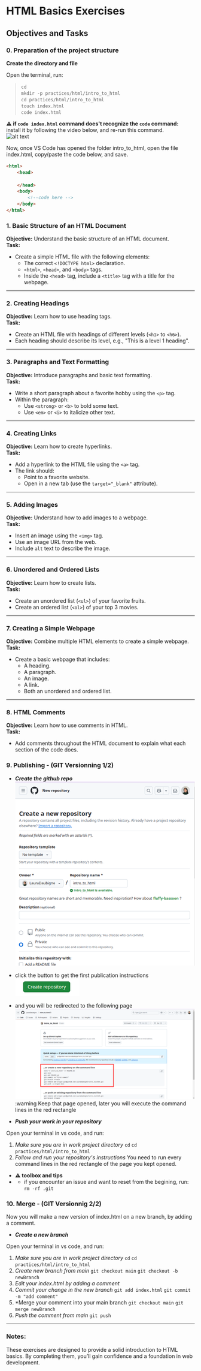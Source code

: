 # HTML Basics Exercises  
## Objectives and Tasks  

### 0. **Preparation of the project structure**  


**Create the directory and file**  

Open the terminal, run:
>  `cd`  
>  `mkdir -p practices/html/intro_to_html`  
>  `cd practices/html/intro_to_html`  
>  `touch index.html`  
>  `code index.html`  

**⚠️ if `code index.html` command does't recognize the `code` command:**  
install it by following the video below, and re-run this command.  
![alt text](assets/install-code-cmd.gif)


Now, once VS Code has opened the folder intro_to_html, open the file index.html, copy/paste the code below, and save.  
```html
<html>
    <head>

    </head>
    <body>
        <!--code here -->
    </body>
</html>
```




### 1. **Basic Structure of an HTML Document**  
**Objective:** Understand the basic structure of an HTML document.  
**Task:**  
- Create a simple HTML file with the following elements:  
  - The correct `<!DOCTYPE html>` declaration.  
  - `<html>`, `<head>`, and `<body>` tags.  
  - Inside the `<head>` tag, include a `<title>` tag with a title for the webpage.  

---

### 2. **Creating Headings**  
**Objective:** Learn how to use heading tags.  
**Task:**  
- Create an HTML file with headings of different levels (`<h1>` to `<h6>`).  
- Each heading should describe its level, e.g., "This is a level 1 heading".  

---

### 3. **Paragraphs and Text Formatting**  
**Objective:** Introduce paragraphs and basic text formatting.  
**Task:**  
- Write a short paragraph about a favorite hobby using the `<p>` tag.  
- Within the paragraph:  
  - Use `<strong>` or `<b>` to bold some text.  
  - Use `<em>` or `<i>` to italicize other text.  

---

### 4. **Creating Links**  
**Objective:** Learn how to create hyperlinks.  
**Task:**  
- Add a hyperlink to the HTML file using the `<a>` tag.  
- The link should:  
  - Point to a favorite website.  
  - Open in a new tab (use the `target="_blank"` attribute).  

---

### 5. **Adding Images**  
**Objective:** Understand how to add images to a webpage.  
**Task:**  
- Insert an image using the `<img>` tag.  
- Use an image URL from the web.  
- Include `alt` text to describe the image.  

---

### 6. **Unordered and Ordered Lists**  
**Objective:** Learn how to create lists.  
**Task:**  
- Create an unordered list (`<ul>`) of your favorite fruits.  
- Create an ordered list (`<ol>`) of your top 3 movies.  

---

### 7. **Creating a Simple Webpage**  
**Objective:** Combine multiple HTML elements to create a simple webpage.  
**Task:**  
- Create a basic webpage that includes:  
  - A heading.  
  - A paragraph.  
  - An image.  
  - A link.  
  - Both an unordered and ordered list.  

---

### 8. **HTML Comments**  
**Objective:** Learn how to use comments in HTML.  
**Task:**  
- Add comments throughout the HTML document to explain what each section of the code does.  

### 9. **Publishing - (GIT Versionning 1/2)**  


- ***Create the github repo***
![alt text](assets/create-repo.png)

- click the button to get the first publication instructions
![alt text](assets/create-repo-btn.png)

- and you will be redirected to the following page
![alt text](assets/first-push.png)
:warning Keep that page opened, later you will execute the command lines in the red rectangle

- ***Push your work in your repository***

Open your terminal in vs code, and run:

1. *Make sure you are in work project directory*
`cd`
`cd practices/html/intro_to_html`
2. *Follow and run your repository's instructions*
You need to run every command lines in the red rectangle of the page you kept opened.

- **⚠️ toolbox and tips**
- - if you encounter an issue and want to reset from the begining, run:
`rm -rf .git`


### 10. **Merge - (GIT Versionnig 2/2)**  

Now you will make a new version of index.html on a new branch, by adding a comment.

- ***Create a new branch***

Open your terminal in vs code, and run:

1. *Make sure you are in work project directory*
`cd`
`cd practices/html/intro_to_html`
2. *Create new branch from main*
`git checkout main`
`git checkout -b newBranch`
3. *Edit your index.html by adding a comment*
4. *Commit your change in the new branch*
`git add index.html`
`git commit -m "add comment"`
5. *Merge your comment into your main branch
`git checkout main`
`git merge newBranch`
6. *Push the comment from main*
`git push`



---

### Notes:  
These exercises are designed to provide a solid introduction to HTML basics. By completing them, you’ll gain confidence and a foundation in web development.  
